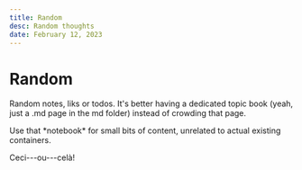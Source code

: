 ```yaml
---
title: Random
desc: Random thoughts
date: February 12, 2023  
---
```


# Random

Random notes, liks or todos. It's better having a dedicated topic book (yeah, just a .md page in the md folder) instead of crowding that page.

<div markdown="1">Use that *notebook* for small bits of content, unrelated to actual existing containers.</div>

Ceci---ou---celà!
